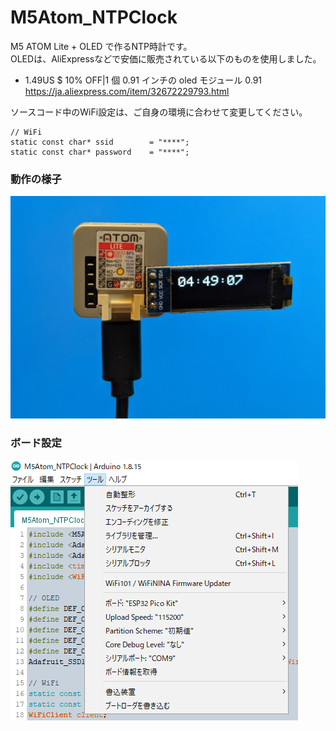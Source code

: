 # M5Atom_NTPClock
M5 ATOM Lite + OLED で作るNTP時計です。  
OLEDは、AliExpressなどで安価に販売されている以下のものを使用しました。  

* 1.49US $ 10% OFF|1 個 0.91 インチの oled モジュール 0.91  https://ja.aliexpress.com/item/32672229793.html


ソースコード中のWiFi設定は、ご自身の環境に合わせて変更してください。  
```
// WiFi
static const char* ssid        = "****";
static const char* password    = "****";
```

### 動作の様子
<img src="img/top.png">  

### ボード設定
<img src="img/BoardSetting.png">  
